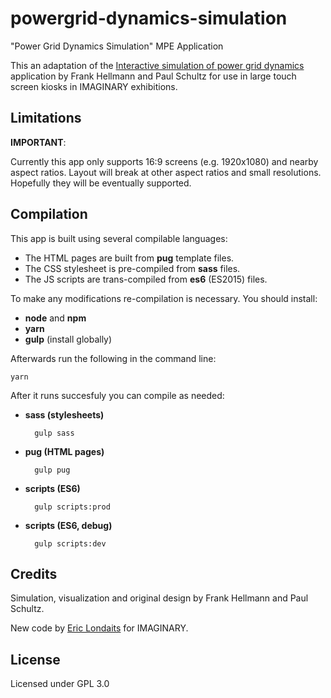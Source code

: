 # powergrid-dynamics-simulation

"Power Grid Dynamics Simulation" MPE Application

This an adaptation of the [Interactive simulation of power grid dynamics](http://www.condynet.de/animation.html)
application by Frank Hellmann and Paul Schultz for use in large touch screen kiosks in IMAGINARY exhibitions.

## Limitations

**IMPORTANT**:

Currently this app only supports 16:9 screens (e.g. 1920x1080) and nearby aspect ratios. Layout will break at
other aspect ratios and small resolutions. Hopefully they will be eventually supported. 

## Compilation

This app is built using several compilable languages:

- The HTML pages are built from **pug** template files.
- The CSS stylesheet is pre-compiled from **sass** files.
- The JS scripts are trans-compiled from **es6** (ES2015) files. 

To make any modifications re-compilation is necessary. You should install:

- **node** and **npm**
- **yarn**
- **gulp** (install globally)

Afterwards run the following in the command line:

```
yarn
```

After it runs succesfuly you can compile as needed:

- **sass (stylesheets)**
  ```
    gulp sass
  ```
  
- **pug (HTML pages)**
  ```
    gulp pug
  ```

- **scripts (ES6)**
  ```
    gulp scripts:prod
  ```
  
- **scripts (ES6, debug)**
  ```
    gulp scripts:dev
  ```

## Credits

Simulation, visualization and original design by Frank Hellmann and Paul Schultz.

New code by [Eric Londaits](eric.londaits@imaginary.org) for IMAGINARY.

## License

Licensed under GPL 3.0
 
